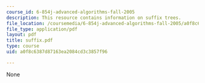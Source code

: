 ```yaml
---
course_id: 6-854j-advanced-algorithms-fall-2005
description: This resource contains information on suffix trees.
file_location: /coursemedia/6-854j-advanced-algorithms-fall-2005/a0f8c6387d87163ea2084cd3c3857f96_suffix.pdf
file_type: application/pdf
layout: pdf
title: suffix.pdf
type: course
uid: a0f8c6387d87163ea2084cd3c3857f96

---
```

None